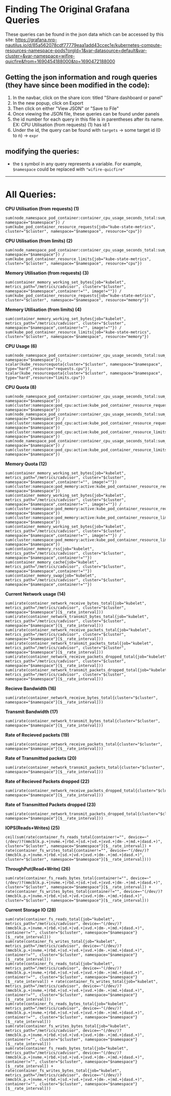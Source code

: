 # Finding The Original Grafana Queries
These queries can be found in the json data which can be accessed by this site:
	https://grafana.nrp-nautilus.io/d/85a562078cdf77779eaa1add43ccec1e/kubernetes-compute-resources-namespace-pods?orgId=1&var-datasource=default&var-cluster=&var-namespace=wifire-quicfire&from=1690454188000&to=1690472188000
## Getting the json information and rough queries (they have since been modified in the code):
1. In the navbar, click on the share icon: titled "Share dashboard or panel"
2. In the new popup, click on Export
3. Then click on either "View JSON" or "Save to File"
4. Once viewing the JSON file, these queries can be found under panels
5. the id number for each query in this file is in parentheses after its name. EX: CPU Utilisation (from requests) (1) has id 1
6. Under the id, the query can be found with `targets` -> some target id (0 to n) -> `expr`
## modifying the queries:
- the `$` symbol in any query represents a variable. For example, `$namespace` could be replaced with `"wifire-quicfire"`

___
# All Queries:
**CPU Utilisation (from requests) (1)**

	sum(node_namespace_pod_container:container_cpu_usage_seconds_total:sum_irate{cluster="$cluster", namespace="$namespace"}) / sum(kube_pod_container_resource_requests{job="kube-state-metrics", cluster="$cluster", namespace="$namespace", resource="cpu"})

**CPU Utilisation (from limits) (2)**

	sum(node_namespace_pod_container:container_cpu_usage_seconds_total:sum_irate{cluster="$cluster", namespace="$namespace"}) / sum(kube_pod_container_resource_limits{job="kube-state-metrics", cluster="$cluster", namespace="$namespace", resource="cpu"})

**Memory Utilisation (from requests) (3)**

	sum(container_memory_working_set_bytes{job="kubelet", metrics_path="/metrics/cadvisor", cluster="$cluster", namespace="$namespace",container!="", image!=""}) / sum(kube_pod_container_resource_requests{job="kube-state-metrics", cluster="$cluster", namespace="$namespace", resource="memory"})

**Memory Utilisation (from limits) (4)**

	sum(container_memory_working_set_bytes{job="kubelet", metrics_path="/metrics/cadvisor", cluster="$cluster", namespace="$namespace",container!="", image!=""}) / sum(kube_pod_container_resource_limits{job="kube-state-metrics", cluster="$cluster", namespace="$namespace", resource="memory"})

**CPU Usage (6)**
	
	sum(node_namespace_pod_container:container_cpu_usage_seconds_total:sum_irate{cluster="$cluster", namespace="$namespace"}),
	scalar(kube_resourcequota{cluster="$cluster", namespace="$namespace", type="hard",resource="requests.cpu"}),
	scalar(kube_resourcequota{cluster="$cluster", namespace="$namespace", type="hard",resource="limits.cpu"})

**CPU Quota (8)**
	
	sum(node_namespace_pod_container:container_cpu_usage_seconds_total:sum_irate{cluster="$cluster", namespace="$namespace"})
	sum(cluster:namespace:pod_cpu:active:kube_pod_container_resource_requests{cluster="$cluster", namespace="$namespace"})
	sum(node_namespace_pod_container:container_cpu_usage_seconds_total:sum_irate{cluster="$cluster", namespace="$namespace"}) / sum(cluster:namespace:pod_cpu:active:kube_pod_container_resource_requests{cluster="$cluster", namespace="$namespace"})
	sum(cluster:namespace:pod_cpu:active:kube_pod_container_resource_limits{cluster="$cluster", namespace="$namespace"})
	sum(node_namespace_pod_container:container_cpu_usage_seconds_total:sum_irate{cluster="$cluster", namespace="$namespace"}) / sum(cluster:namespace:pod_cpu:active:kube_pod_container_resource_limits{cluster="$cluster", namespace="$namespace"})

**Memory Quota (12)**
	
	sum(container_memory_working_set_bytes{job="kubelet", metrics_path="/metrics/cadvisor", cluster="$cluster", namespace="$namespace",container!="", image!=""})
	sum(cluster:namespace:pod_memory:active:kube_pod_container_resource_requests{cluster="$cluster", namespace="$namespace"})
	sum(container_memory_working_set_bytes{job="kubelet", metrics_path="/metrics/cadvisor", cluster="$cluster", namespace="$namespace",container!="", image!=""}) / sum(cluster:namespace:pod_memory:active:kube_pod_container_resource_requests{cluster="$cluster", namespace="$namespace"})
	sum(cluster:namespace:pod_memory:active:kube_pod_container_resource_limits{cluster="$cluster", namespace="$namespace"})
	sum(container_memory_working_set_bytes{job="kubelet", metrics_path="/metrics/cadvisor", cluster="$cluster", namespace="$namespace",container!="", image!=""}) / sum(cluster:namespace:pod_memory:active:kube_pod_container_resource_limits{cluster="$cluster", namespace="$namespace"})
	sum(container_memory_rss{job="kubelet", metrics_path="/metrics/cadvisor", cluster="$cluster", namespace="$namespace",container!=""})
	sum(container_memory_cache{job="kubelet", metrics_path="/metrics/cadvisor", cluster="$cluster", namespace="$namespace",container!=""})
	sum(container_memory_swap{job="kubelet", metrics_path="/metrics/cadvisor", cluster="$cluster", namespace="$namespace",container!=""})

**Current Network usage (14)** 	

	sum(irate(container_network_receive_bytes_total{job="kubelet", metrics_path="/metrics/cadvisor", cluster="$cluster", namespace="$namespace"}[$__rate_interval]))
	sum(irate(container_network_transmit_bytes_total{job="kubelet", metrics_path="/metrics/cadvisor", cluster="$cluster", namespace="$namespace"}[$__rate_interval]))
	sum(irate(container_network_receive_packets_total{job="kubelet", metrics_path="/metrics/cadvisor", cluster="$cluster", namespace="$namespace"}[$__rate_interval]))
	sum(irate(container_network_transmit_packets_total{job="kubelet", metrics_path="/metrics/cadvisor", cluster="$cluster", namespace="$namespace"}[$__rate_interval]))
	sum(irate(container_network_receive_packets_dropped_total{job="kubelet", metrics_path="/metrics/cadvisor", cluster="$cluster", namespace="$namespace"}[$__rate_interval]))
	sum(irate(container_network_transmit_packets_dropped_total{job="kubelet", metrics_path="/metrics/cadvisor", cluster="$cluster", namespace="$namespace"}[$__rate_interval]))

**Recieve Bandwidth (16)**
	
	sum(irate(container_network_receive_bytes_total{cluster="$cluster", namespace="$namespace"}[$__rate_interval]))


**Transmit Bandwidth (17)**

	sum(irate(container_network_transmit_bytes_total{cluster="$cluster", namespace="$namespace"}[$__rate_interval]))

**Rate of Recieved packets (19)**

	sum(irate(container_network_receive_packets_total{cluster="$cluster", namespace="$namespace"}[$__rate_interval]))

**Rate of Transmitted packets (20)**

	sum(irate(container_network_transmit_packets_total{cluster="$cluster", namespace="$namespace"}[$__rate_interval]))

**Rate of Recieved Packets dropped (22)**

	sum(irate(container_network_receive_packets_dropped_total{cluster="$cluster", namespace="$namespace"}[$__rate_interval]))

**Rate of Transmitted Packets dropped (23)**

	sum(irate(container_network_transmit_packets_dropped_total{cluster="$cluster", namespace="$namespace"}[$__rate_interval]))

**IOPS(Reads+Writes) (25)**

	ceil(sum(rate(container_fs_reads_total{container!="", device=~"(/dev/)?(mmcblk.p.+|nvme.+|rbd.+|sd.+|vd.+|xvd.+|dm-.+|md.+|dasd.+)", cluster="$cluster", namespace="$namespace"}[$__rate_interval]) + rate(container_fs_writes_total{container!="", device=~"(/dev/)?(mmcblk.p.+|nvme.+|rbd.+|sd.+|vd.+|xvd.+|dm-.+|md.+|dasd.+)", cluster="$cluster", namespace="$namespace"}[$__rate_interval])))

**ThroughPut(Read+Write) (26)**

	sum(rate(container_fs_reads_bytes_total{container!="", device=~"(/dev/)?(mmcblk.p.+|nvme.+|rbd.+|sd.+|vd.+|xvd.+|dm-.+|md.+|dasd.+)", cluster="$cluster", namespace="$namespace"}[$__rate_interval]) + rate(container_fs_writes_bytes_total{container!="", device=~"(/dev/)?(mmcblk.p.+|nvme.+|rbd.+|sd.+|vd.+|xvd.+|dm-.+|md.+|dasd.+)", cluster="$cluster", namespace="$namespace"}[$__rate_interval]))

**Current Storage IO (28)**

	sum(rate(container_fs_reads_total{job="kubelet", metrics_path="/metrics/cadvisor", device=~"(/dev/)?(mmcblk.p.+|nvme.+|rbd.+|sd.+|vd.+|xvd.+|dm-.+|md.+|dasd.+)", container!="", cluster="$cluster", namespace="$namespace"}[$__rate_interval]))
	sum(rate(container_fs_writes_total{job="kubelet", metrics_path="/metrics/cadvisor", device=~"(/dev/)?(mmcblk.p.+|nvme.+|rbd.+|sd.+|vd.+|xvd.+|dm-.+|md.+|dasd.+)", container!="", cluster="$cluster", namespace="$namespace"}[$__rate_interval]))
	sum(rate(container_fs_reads_total{job="kubelet", metrics_path="/metrics/cadvisor", device=~"(/dev/)?(mmcblk.p.+|nvme.+|rbd.+|sd.+|vd.+|xvd.+|dm-.+|md.+|dasd.+)", container!="", cluster="$cluster", namespace="$namespace"}[$__rate_interval]) + rate(container_fs_writes_total{job="kubelet", metrics_path="/metrics/cadvisor", device=~"(/dev/)?(mmcblk.p.+|nvme.+|rbd.+|sd.+|vd.+|xvd.+|dm-.+|md.+|dasd.+)", container!="", cluster="$cluster", namespace="$namespace"}[$__rate_interval]))
	sum(rate(container_fs_reads_bytes_total{job="kubelet", metrics_path="/metrics/cadvisor", device=~"(/dev/)?(mmcblk.p.+|nvme.+|rbd.+|sd.+|vd.+|xvd.+|dm-.+|md.+|dasd.+)", container!="", cluster="$cluster", namespace="$namespace"}[$__rate_interval]))
	sum(rate(container_fs_writes_bytes_total{job="kubelet", metrics_path="/metrics/cadvisor", device=~"(/dev/)?(mmcblk.p.+|nvme.+|rbd.+|sd.+|vd.+|xvd.+|dm-.+|md.+|dasd.+)", container!="", cluster="$cluster", namespace="$namespace"}[$__rate_interval]))
	sum(rate(container_fs_reads_bytes_total{job="kubelet", metrics_path="/metrics/cadvisor", device=~"(/dev/)?(mmcblk.p.+|nvme.+|rbd.+|sd.+|vd.+|xvd.+|dm-.+|md.+|dasd.+)", container!="", cluster="$cluster", namespace="$namespace"}[$__rate_interval]) + rate(container_fs_writes_bytes_total{job="kubelet", metrics_path="/metrics/cadvisor", device=~"(/dev/)?(mmcblk.p.+|nvme.+|rbd.+|sd.+|vd.+|xvd.+|dm-.+|md.+|dasd.+)", container!="", cluster="$cluster", namespace="$namespace"}[$__rate_interval]))